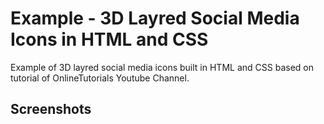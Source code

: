 <h1>Example - 3D Layred Social Media Icons in HTML and CSS</h1>
<p>Example of 3D layred social media icons built in HTML and CSS based on tutorial of OnlineTutorials Youtube Channel.</p>

<h2>Screenshots</h2>

<p>
<img src="">
</p>
